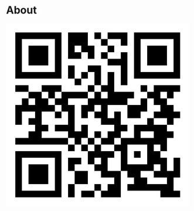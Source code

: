 About
=====

[![alt text](https://raw.githubusercontent.com/suvozit/About/master/qr-code-suvozit.com.png "suvozit.com")](suvozit.com)
